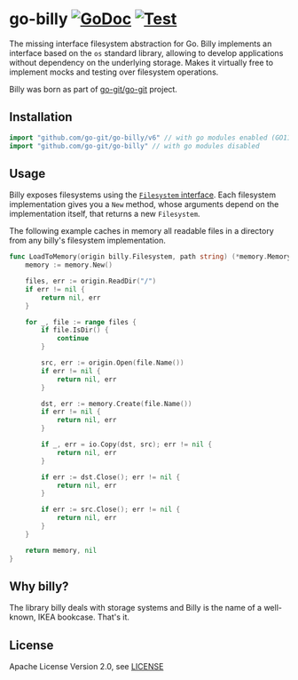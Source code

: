 # go-billy [![GoDoc](https://godoc.org/gopkg.in/go-git/go-billy.v6?status.svg)](https://pkg.go.dev/github.com/go-git/go-billy/v6) [![Test](https://github.com/go-git/go-billy/workflows/Test/badge.svg)](https://github.com/go-git/go-billy/actions?query=workflow%3ATest)

The missing interface filesystem abstraction for Go.
Billy implements an interface based on the `os` standard library, allowing to develop applications without dependency on the underlying storage. Makes it virtually free to implement mocks and testing over filesystem operations.

Billy was born as part of [go-git/go-git](https://github.com/go-git/go-git) project.

## Installation

```go
import "github.com/go-git/go-billy/v6" // with go modules enabled (GO111MODULE=on or outside GOPATH)
import "github.com/go-git/go-billy" // with go modules disabled
```

## Usage

Billy exposes filesystems using the
[`Filesystem` interface](https://pkg.go.dev/github.com/go-git/go-billy/v6?tab=doc#Filesystem).
Each filesystem implementation gives you a `New` method, whose arguments depend on
the implementation itself, that returns a new `Filesystem`.

The following example caches in memory all readable files in a directory from any
billy's filesystem implementation.

```go
func LoadToMemory(origin billy.Filesystem, path string) (*memory.Memory, error) {
	memory := memory.New()

	files, err := origin.ReadDir("/")
	if err != nil {
		return nil, err
	}

	for _, file := range files {
		if file.IsDir() {
			continue
		}

		src, err := origin.Open(file.Name())
		if err != nil {
			return nil, err
		}

		dst, err := memory.Create(file.Name())
		if err != nil {
			return nil, err
		}

		if _, err = io.Copy(dst, src); err != nil {
			return nil, err
		}

		if err := dst.Close(); err != nil {
			return nil, err
		}

		if err := src.Close(); err != nil {
			return nil, err
		}
	}

	return memory, nil
}
```

## Why billy?

The library billy deals with storage systems and Billy is the name of a well-known, IKEA
bookcase. That's it.

## License

Apache License Version 2.0, see [LICENSE](LICENSE)

